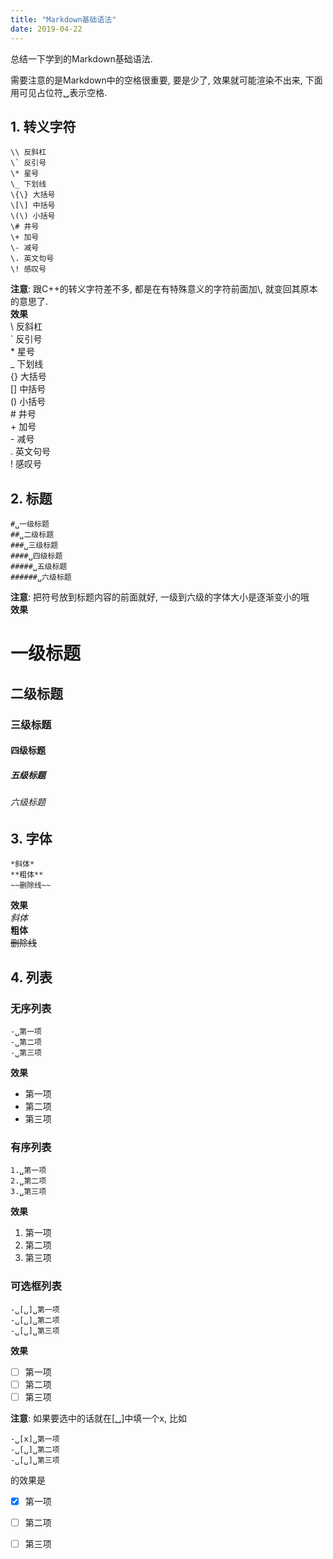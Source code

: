 ```yaml
---
title: "Markdown基础语法"
date: 2019-04-22
---
```


总结一下学到的Markdown基础语法.  

需要注意的是Markdown中的空格很重要, 要是少了, 效果就可能渲染不出来, 下面用可见占位符␣表示空格.  
## 1. 转义字符
```
\\ 反斜杠
\` 反引号
\* 星号
\_ 下划线
\{\} 大括号
\[\] 中括号
\(\) 小括号
\# 井号
\+ 加号
\- 减号
\. 英文句号
\! 感叹号
```
**注意**: 跟C++的转义字符差不多, 都是在有特殊意义的字符前面加\\, 就变回其原本的意思了.    
**效果**  
\\ 反斜杠  
\` 反引号  
\* 星号  
\_ 下划线  
\{\} 大括号  
\[\] 中括号  
\(\) 小括号  
\# 井号  
\+ 加号  
\- 减号  
\. 英文句号  
\! 感叹号  

## 2. 标题
```
#␣一级标题
##␣二级标题
###␣三级标题
####␣四级标题
#####␣五级标题
######␣六级标题
```
**注意**: 把符号放到标题内容的前面就好, 一级到六级的字体大小是逐渐变小的哦  
**效果**  
# 一级标题  
## 二级标题  
### 三级标题  
#### 四级标题  
##### 五级标题  
###### 六级标题  

## 3. 字体
```
*斜体*
**粗体**
~~删除线~~
```
**效果**    
*斜体*  
**粗体**  
~~删除线~~  

## 4. 列表
### 无序列表
```
-␣第一项
-␣第二项
-␣第三项
```
**效果**    
- 第一项
- 第二项
- 第三项

### 有序列表
```
1.␣第一项
2.␣第二项
3.␣第三项
```
**效果**    
1. 第一项
2. 第二项
3. 第三项

### 可选框列表
```
-␣[␣]␣第一项
-␣[␣]␣第二项
-␣[␣]␣第三项
```
**效果**    
- [ ] 第一项
- [ ] 第二项
- [ ] 第三项  

**注意**: 如果要选中的话就在\[␣\]中填一个x, 比如
```
-␣[x]␣第一项
-␣[␣]␣第二项
-␣[␣]␣第三项
```
的效果是  
- [x] 第一项
- [ ] 第二项
- [ ] 第三项




